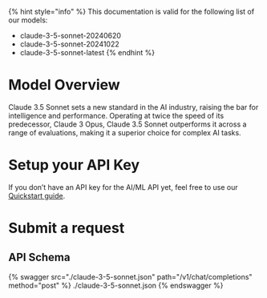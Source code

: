 [#references:start]: <> ({ "template": "openapi" })
{% hint style="info" %}
This documentation is valid for the following list of our models:
* claude-3-5-sonnet-20240620
* claude-3-5-sonnet-20241022
* claude-3-5-sonnet-latest
{% endhint %}

# Model Overview
Claude 3.5 Sonnet sets a new standard in the AI industry, raising the bar for intelligence and performance. Operating at twice the speed of its predecessor, Claude 3 Opus, Claude 3.5 Sonnet outperforms it across a range of evaluations, making it a superior choice for complex AI tasks.

# Setup your API Key
If you don’t have an API key for the AI/ML API yet, feel free to use our [Quickstart guide](https://docs.aimlapi.com/quickstart/setting-up).

# Submit a request
## API Schema
{% swagger src="./claude-3-5-sonnet.json" path="/v1/chat/completions" method="post" %}
./claude-3-5-sonnet.json
{% endswagger %}

[#references:end]: <> ({})